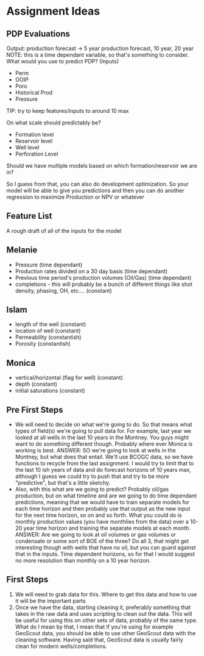 # Assignment Ideas 

## PDP Evaluations
Output: production forecast -> 5 year production forecast, 10 year, 20 year
NOTE: this is a time dependant variable, so that's something to consider.
What would you use to predict PDP? (Inputs)
- Perm
- OOIP
- Poro
- Historical Prod
- Pressure

TIP: try to keep features/inputs to around 10 max

On what scale should predictably be?
- Formation level
- Reservoir level
- Well level
- Perforation Level

Should we have multiple models based on which formation/reservoir we are in?

So I guess from that, you can also do development optimization. So your model will be able to give you predictions and then you can do another regression to maximize Production or NPV or whatever

## Feature List
A rough draft of all of the inputs for the model
## Melanie
- Pressure (time dependant)
- Production rates divided on a 30 day basis (time dependant)
- Previous time period's production volumes (Oil/Gas) (time dependant)
- completions - this will probably be a bunch of different things like shot density, phasing, OH, etc.... (constant)

## Islam
- length of the well (constant)
- location of well (constant)
- Permeability (constantish)
- Porosity (constantish)

## Monica
- vertical/horizontal (flag for well) (constant)
- depth (constant)
- initial saturations (constant)

## Pre First Steps
- We will need to decide on what we're going to do. So that means what types of field(s) we're going to pull data for. For example, last year we looked at all wells in the last 10 years in the Montney. You guys might want to do something different though. Probably where ever Monica is working is best.
ANSWER: SO we're going to look at wells in the Montney, but what does that entail. We'll use BCOGC data, so we have functions to recycle from the last assignment. I would try to limit that to the last 10 ish years of data and do forecast horizons of 10 years max, although I guess we could try to push that and try to be more "predictive", but that's a little sketchy.
- Also, with this what are we going to predict? Probably oil/gas production, but on what timeline and are we going to do time dependant predictions, meaning that we would have to train separate models for each time horizon and then probably use that output as the new input for the next time horizon, so on and so forth. What you could do is monthly production values (you have monthlies from the data) over a 10-20 year time horizon and training the separate models at each month.
ANSWER: Are we going to look at oil volumes or gas volumes or condensate or some sort of BOE of the three? Do all 3, that might get interesting though with wells that have no oil, but you can guard against that in the inputs.
Time dependent horizons, so for that I would suggest no more resolution than monthly on a 10 year horizon.

## First Steps
1. We will need to grab data for this. Where to get this data and how to use it will be the important parts
2. Once we have the data, starting cleaning it, preferably something that takes in the raw data and uses scripting to clean out the data. This will be useful for using this on other sets of data, probably of the same type. What do I mean by that, I mean that if you're using for example GeoScout data, you should be able to use other GeoScout data with the cleaning software. Having said that, GeoScout data is usually fairly clean for modern wells/completions.
